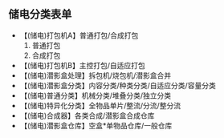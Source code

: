 ## 储电分类表单

- 【(储电)打包机A】普通打包/合成打包
  1. 普通打包
  2. 合成打包 
- 【(储电)打包机B】主控打包/自适应打包
- 【(储电)潜影盒处理】拆包机/烧包机/潜影盒合并
- 【(储电)潜影盒分类】内容分类/种类分类/自适应分类/容量分类
- 【(储电)普通分类】机械分类/堆叠分类/独立分类
- 【(储电)特异化分类】全物品单片/整流/分流/整分流
- 【(储电)合成器】各类合成/潜影盒合成仓库
- 【(储电)潜影盒仓库】空盒*单物品仓库/一般仓库
